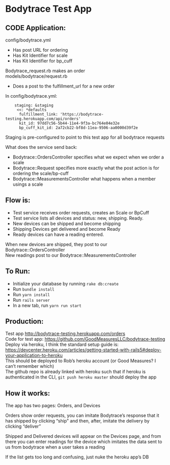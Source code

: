 # Bodytrace Test App

## CODE Application:

config/bodytrace.yml
* Has post URL for ordering
* Has Kit Identifier for scale
* Has Kit Identifier for bp_cuff

Bodytrace_request.rb makes an order  
models/bodytrace/request.rb  
* Does a post to the fulfillment_url for a new order

In config/bodytrace.yml:
```
    staging: &staging
     <<: *defaults
      fulfillment_link: 'https://bodytrace-testing.herokuapp.com/api/orders'
      kit_id: 97dd7c56-5b44-11e4-9f3a-bc764e04e32e
      bp_cuff_kit_id: 2a72cb22-bf8d-11ea-9506-aa0000d39f2e
```

Staging is pre-configured to point to this test app for all bodytrace requests  


What does the service send back:
* Bodytrace::OrdersController specifies what we expect when we order a scale
* Bodytrace::Request specifies more exactly what the post action is for ordering the scale/bp-cuff
* Bodytrace::MeasurementsController what happens when a member usings a scale

## Flow is:

* Test service receives order requests, creates an Scale or BpCuff
* Test service lists all devices and status: new, shipping. Ready.
* New devices can be shipped and become shipping
* Shipping Devices get delivered and become Ready
* Ready devices can have a reading entered.

When new devices are shipped, they post to our Bodytrace::OrdersController  
New readings post to our Bodytrace::MeasurementsController


## To Run:

* Initialize your database by running `rake db:create`
* Run `bundle install`
* Run `yarn install`
* Run `rails server`
* In a new tab, run `yarn run start`

## Production:
Test app http://bodytrace-testing.herokuapp.com/orders  
Code for test app: https://github.com/GoodMeasuresLLC/bodytrace-testing  
Deploy via heroku, I think the standard setup guide is:
https://devcenter.heroku.com/articles/getting-started-with-rails5#deploy-your-application-to-heroku  
This should be deployed to Rob’s heroku account (or Good Measures? I can’t remember which)  
The github repo is already linked with heroku such that if heroku is authenticated in the CLI, `git push heroku master` should deploy the app

## How it works:

The app has two pages: Orders, and Devices  
  
  Orders show order requests, you can imitate Bodytrace’s response that it has shipped by clicking “ship” and then, after, imitate the delivery by clicking “deliver”  
    
  Shipped and Delivered devices will appear on the Devices page, and from there you can enter readings for the device which imitates the data sent to us from bodytrace when a user takes a reading
  
If the list gets too long and confusing, just nuke the heroku app’s DB
